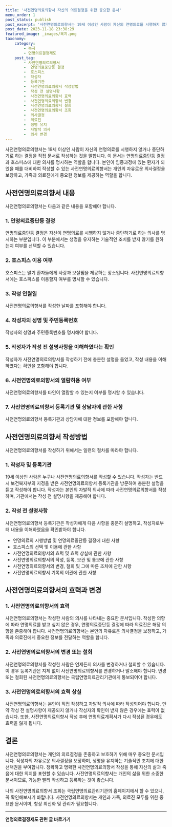 ```yaml
---
title: '사전연명의료의향서 자신의 의료결정을 위한 중요한 문서'
menu_order: 1
post_status: publish
post_excerpt: '사전연명의료의향서는 19세 이상인 사람이 자신의 연명의료를 시행하지 않거나 중단하기로 하는 결정을 직접 문서로 작성하는 것을 말합니다. 이 문서는 연명의료중단등 결정과 호스피스에 대한 의사를 명시하는 역할을 합니다. 본인이 임종과정에 있는 환자가 되었을 때를 대비하여 작성할 수 있는 사전연명의료의향서는 개인의 자유로운 의사결정을 보장하고, 가족과 의료진에게 중요한 정보를 제공하는 역할을 합니다.'
post_date: 2023-11-18 23:38:29
featured_image: _images/복지.png
taxonomy:
    category:
        - 복지
        - 연명의료결정제도
    post_tag:
        - 사전연명의료의향서
        -  연명의료중단등 결정
        -  호스피스
        -  작성자
        -  등록기관
        -  사전연명의료의향서 작성방법
        -  작성 전 설명사항
        -  사전연명의료의향서 효력
        -  사전연명의료의향서 변경
        -  사전연명의료의향서 철회
        -  사전연명의료의향서 조회
        -  의사결정
        -  의료진
        -  생명 유지
        -  자발적 의사
        -  의사 변경
---
```



사전연명의료의향서는 19세 이상인 사람이 자신의 연명의료를 시행하지 않거나 중단하기로 하는 결정을 직접 문서로 작성하는 것을 말합니다. 이 문서는 연명의료중단등 결정과 호스피스에 대한 의사를 명시하는 역할을 합니다. 본인이 임종과정에 있는 환자가 되었을 때를 대비하여 작성할 수 있는 사전연명의료의향서는 개인의 자유로운 의사결정을 보장하고, 가족과 의료진에게 중요한 정보를 제공하는 역할을 합니다.

## 사전연명의료의향서 내용

사전연명의료의향서는 다음과 같은 내용을 포함해야 합니다.

### 1. 연명의료중단등 결정

연명의료중단등 결정은 자신이 연명의료를 시행하지 않거나 중단하기로 하는 의사를 명시하는 부분입니다. 이 부분에서는 생명을 유지하는 기술적인 조치를 받지 않기를 원하는지 여부를 선택할 수 있습니다.

### 2. 호스피스 이용 여부

호스피스는 말기 환자들에게 사랑과 보살핌을 제공하는 장소입니다. 사전연명의료의향서에는 호스피스를 이용할지 여부를 명시할 수 있습니다.

### 3. 작성 연월일

사전연명의료의향서를 작성한 날짜를 포함해야 합니다.

### 4. 작성자의 성명 및 주민등록번호

작성자의 성명과 주민등록번호를 명시해야 합니다.

### 5. 작성자가 작성 전 설명사항을 이해하였다는 확인

작성자가 사전연명의료의향서를 작성하기 전에 충분한 설명을 들었고, 작성 내용을 이해하였다는 확인을 포함해야 합니다.

### 6. 사전연명의료의향서의 열람허용 여부

사전연명의료의향서를 타인이 열람할 수 있는지 여부를 명시할 수 있습니다.

### 7. 사전연명의료의향서 등록기관 및 상담자에 관한 사항

사전연명의료의향서 등록기관과 상담자에 대한 정보를 포함해야 합니다.

## 사전연명의료의향서 작성방법

사전연명의료의향서를 작성하기 위해서는 일련의 절차를 따라야 합니다.

### 1. 작성자 및 등록기관

19세 이상인 사람은 누구나 사전연명의료의향서를 작성할 수 있습니다. 작성자는 반드시 보건복지부의 지정을 받은 사전연명의료의향서 등록기관을 방문하여 충분한 설명을 듣고 작성해야 합니다. 작성자는 본인의 자발적 의사에 따라 사전연명의료의향서를 작성하며, 기관에서는 작성 전 설명사항을 제공해야 합니다.

### 2. 작성 전 설명사항

사전연명의료의향서 등록기관은 작성자에게 다음 사항을 충분히 설명하고, 작성자로부터 내용을 이해하였음을 확인받아야 합니다.

- 연명의료의 시행방법 및 연명의료중단등 결정에 대한 사항
- 호스피스의 선택 및 이용에 관한 사항
- 사전연명의료의향서의 효력 및 효력 상실에 관한 사항
- 사전연명의료의향서의 작성, 등록, 보관 및 통보에 관한 사항
- 사전연명의료의향서의 변경, 철회 및 그에 따른 조치에 관한 사항
- 사전연명의료의향서 기록의 이관에 관한 사항

## 사전연명의료의향서의 효력과 변경

### 1. 사전연명의료의향서의 효력

사전연명의료의향서는 작성한 사람의 의사를 나타내는 중요한 문서입니다. 작성한 의향에 따라 연명의료를 받고 싶지 않은 경우, 연명의료중단등 결정에 따라 의료진은 해당 의향을 존중해야 합니다. 사전연명의료의향서는 본인의 자유로운 의사결정을 보장하고, 가족과 의료진에게 중요한 정보를 전달하는 역할을 합니다.

### 2. 사전연명의료의향서의 변경 또는 철회

사전연명의료의향서를 작성한 사람은 언제든지 의사를 변경하거나 철회할 수 있습니다. 이 경우 등록기관은 지체 없이 사전연명의료의향서를 변경하거나 말소해야 합니다. 변경 또는 철회된 사전연명의료의향서는 국립연명의료관리기관에게 통보되어야 합니다.

### 3. 사전연명의료의향서의 효력 상실

사전연명의료의향서는 본인이 직접 작성하고 자발적 의사에 따라 작성되어야 합니다. 만약 작성 전 설명사항이 제공되지 않거나 작성자의 확인이 받지 않은 경우에는 효력이 없습니다. 또한, 사전연명의료의향서 작성 후에 연명의료계획서가 다시 작성된 경우에도 효력을 잃게 됩니다.

## 결론

사전연명의료의향서는 개인의 의료결정을 존중하고 보호하기 위해 매우 중요한 문서입니다. 작성자의 자유로운 의사결정을 보장하며, 생명을 유지하는 기술적인 조치에 대한 선택권을 부여합니다. 정확하고 명확한 사전연명의료의향서 작성을 통해 자신의 삶과 죽음에 대한 의지를 표현할 수 있습니다. 사전연명의료의향서는 개인의 삶을 위한 소중한 문서이므로, 가능한 빨리 작성하고 등록하는 것이 좋습니다.

나의 사전연명의료의향서 조회는 국립연명의료관리기관의 홈페이지에서 할 수 있으니, 꼭 확인해보시기 바랍니다. 사전연명의료의향서는 개인과 가족, 의료진 모두를 위한 중요한 문서이며, 항상 최신화 및 관리가 필요합니다.
<!-- wp:separator -->
<hr class="wp-block-separator has-alpha-channel-opacity"/>
<!-- /wp:separator -->

<!-- wp:group {"backgroundColor":"base","layout":{"type":"constrained"}} -->
<div class="wp-block-group has-base-background-color has-background"><!-- wp:paragraph {"align":"center","fontSize":"medium"} -->
<p class="has-text-align-center has-large-font-size"><strong>연명의료결정제도 관련 글 바로가기</strong></p>
<!-- /wp:paragraph -->


<!-- wp:latest-posts
{"categories":[{"id":24517,"count":19,"description":"","link":"https://uknowlaw.com/category/%ec%97%b0%eb%aa%85%ec%9d%98%eb%a3%8c%ea%b2%b0%ec%a0%95%ec%a0%9c%eb%8f%84/","name":"연명의료결정제도","slug":"연명의료결정제도","taxonomy":"category","parent":0,"meta":[],"_links":{"self":[{"href":"https://uknowlaw.com/wp-json/wp/v2/categories/24517"}],"collection":[{"href":"https://uknowlaw.com/wp-json/wp/v2/categories"}],"about":[{"href":"https://uknowlaw.com/wp-json/wp/v2/taxonomies/category"}],"wp:post_type":[{"href":"https://uknowlaw.com/wp-json/wp/v2/posts?categories=24517"}],"curies":[{"name":"wp","href":"https://api.w.org/{rel}","templated":true}]}}],"postsToShow":100,"excerptLength":28,"postLayout":"grid","columns":2,"featuredImageAlign":"left","featuredImageSizeSlug":"large","fontSize":"small"} /--></div>
<!-- /wp:group -->